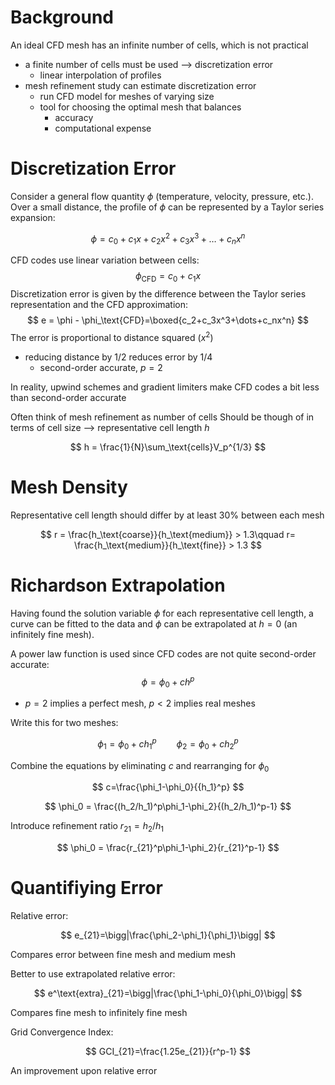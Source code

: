 # Background

An ideal CFD mesh has an infinite number of cells, which is not practical
- a finite number of cells must be used --> discretization error
	- linear interpolation of profiles
- mesh refinement study can estimate discretization error
	- run CFD model for meshes of varying size
	- tool for choosing the optimal mesh that balances
		- accuracy
		- computational expense

# Discretization Error

Consider a general flow quantity $\phi$ (temperature, velocity, pressure, etc.). Over a small distance, the profile of $\phi$ can be represented by a Taylor series expansion:

$$
\phi = c_0 + c_1x+c_2x^2+c_3x^3 + \dots +c_nx^n
$$

CFD codes use linear variation between cells:
$$
\phi_\text{CFD} = c_0+c_1x
$$
Discretization error is given by the difference between the Taylor series representation and the CFD approximation:
$$
e = \phi - \phi_\text{CFD}=\boxed{c_2+c_3x^3+\dots+c_nx^n}
$$
The error is proportional to distance squared ($x^2$)
- reducing distance by 1/2 reduces error by 1/4
	- second-order accurate, $p=2$

In reality, upwind schemes and gradient limiters make CFD codes a bit less than second-order accurate

Often think of mesh refinement as number of cells
Should be though of in terms of cell size --> representative cell length $h$

$$
h = \frac{1}{N}\sum_\text{cells}V_p^{1/3}
$$

# Mesh Density

Representative cell length should differ by at least 30% between each mesh

$$
r = \frac{h_\text{coarse}}{h_\text{medium}} > 1.3\qquad r= \frac{h_\text{medium}}{h_\text{fine}} > 1.3
$$

# Richardson Extrapolation

Having found the solution variable $\phi$ for each representative cell length, a curve can be fitted to the data and $\phi$ can be extrapolated at $h=0$ (an infinitely fine mesh).

A power law function is used since CFD codes are not quite second-order accurate:
$$
\phi = \phi_0+ch^p
$$

- $p=2$ implies a perfect mesh, $p<2$ implies real meshes

Write this for two meshes:

$$
\phi_1 = \phi_0+c{h_1}^p\qquad \phi_2 = \phi_0+c{h_2}^p
$$

Combine the equations by eliminating $c$ and rearranging for $\phi_0$

$$
c=\frac{\phi_1-\phi_0}{{h_1}^p}
$$

$$
\phi_0 = \frac{(h_2/h_1)^p\phi_1-\phi_2}{(h_2/h_1)^p-1}
$$

Introduce refinement ratio $r_{21} = h_2/h_1$

$$
\phi_0 = \frac{r_{21}^p\phi_1-\phi_2}{r_{21}^p-1}
$$

# Quantifiying Error

Relative error:

$$
e_{21}=\bigg|\frac{\phi_2-\phi_1}{\phi_1}\bigg|
$$

Compares error between fine mesh and medium mesh

Better to use extrapolated relative error:

$$
e^\text{extra}_{21}=\bigg|\frac{\phi_1-\phi_0}{\phi_0}\bigg|
$$

Compares fine mesh to infinitely fine mesh

Grid Convergence Index:

$$
GCI_{21}=\frac{1.25e_{21}}{r^p-1}
$$

An improvement upon relative error


